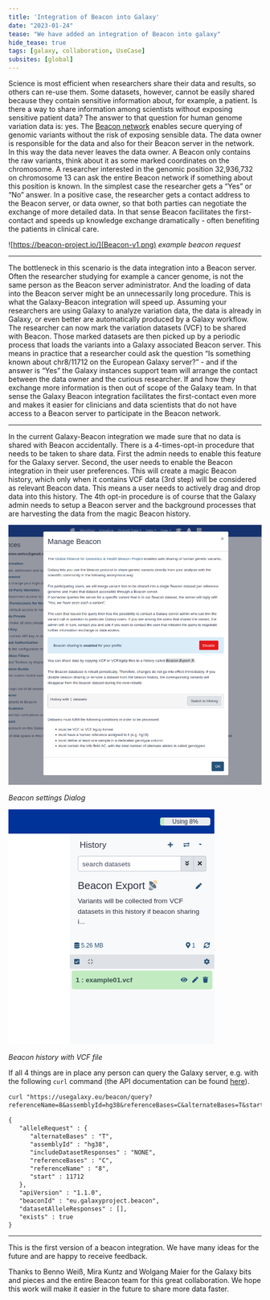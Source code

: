 ```yaml
---
title: 'Integration of Beacon into Galaxy'
date: "2023-01-24"
tease: "We have added an integration of Beacon into galaxy"
hide_tease: true
tags: [galaxy, collaboration, UseCase]
subsites: [global]
---
```


Science is most efficient when researchers share their data and results, so others can re-use them. Some datasets, however, cannot be easily shared because they contain sensitive information about, for example, a patient. Is there a way to share information among scientists without exposing sensitive patient data? The answer to that question for human genome variation data is: yes. 
The [Beacon network](https://beacon-network.org/#/) enables secure querying of genomic variants without the risk of exposing sensible data. The data owner is responsible for the data and also for their Beacon server in the network. In this way the data never leaves the data owner. A Beacon only contains the raw variants, think about it as some marked coordinates on the chromosome.
A researcher interested in the genomic position 32,936,732 on chromosome 13 can ask the entire Beacon network if something about this position is known. In the simplest case the researcher gets a “Yes” or “No” answer. In a positive case, the researcher gets a contact address to the Beacon server, or data owner, so that both parties can negotiate the exchange of more detailed data. 
In that sense Beacon facilitates the first-contact and speeds up knowledge exchange dramatically - often benefiting the patients in clinical care.


![https://beacon-project.io/](Beacon-v1.png)
*example beacon request*

---

The bottleneck in this scenario is the data integration into a Beacon server. Often the researcher studying for example a cancer genome, is not the same person as the Beacon server administrator. And the loading of data into the Beacon server might be an unnecessarily long procedure.
This is what the Galaxy-Beacon integration will speed up. Assuming your researchers are using Galaxy to analyze variation data, the data is already in Galaxy, or even better are automatically produced by a Galaxy workflow. The researcher can now mark the variation datasets (VCF) to be shared with Beacon. Those marked datasets are then picked up by a periodic process that loads the variants into a Galaxy associated Beacon server. This means in practice that a researcher could ask the question “Is something known about chr8/11712 on the European Galaxy server?” - and if the answer is “Yes” the Galaxy instances  support team will arrange the contact between the data owner and the curious researcher. If and how they exchange more information is then out of scope of the Galaxy team.
In that sense the Galaxy Beacon integration facilitates the first-contact even more and makes it easier for clinicians and data scientists that do not have access to a Beacon server to participate in the Beacon network.


---

In the current Galaxy-Beacon integration we made sure that no data is shared with Beacon accidentally. There is a 4-times-opt-in procedure that needs to be taken to share data. First the admin needs to enable this feature for the Galaxy server. Second, the user needs to enable the Beacon integration in their user preferences. This will create a magic Beacon history, which only when it contains VCF data (3rd step) will be considered as relevant Beacon data. This means a user needs to actively drag and drop data into this history. The 4th opt-in procedure is of course that the Galaxy admin needs to setup a Beacon server and the background processes that are harvesting the data from the magic Beacon history.
 


![beacon-settings](beacon-setting.png)

*Beacon settings Dialog*

![beacon-history](beacon-history.png)

*Beacon history with VCF file*



If all 4 things are in place any person can query the Galaxy server, e.g. with the following `curl` command (the API documentation can be found [here](https://app.swaggerhub.com/apis/ELIXIR-Finland/ga-4_gh_beacon_api_specification/1.0.0-rc1)).

    curl "https://usegalaxy.eu/beacon/query?referenceName=8&assemblyId=hg38&referenceBases=C&alternateBases=T&start=11712"


```
{
   "alleleRequest" : {
      "alternateBases" : "T",
      "assemblyId" : "hg38",
      "includeDatasetResponses" : "NONE",
      "referenceBases" : "C",
      "referenceName" : "8",
      "start" : 11712
   },
   "apiVersion" : "1.1.0",
   "beaconId" : "eu.galaxyproject.beacon",
   "datasetAlleleResponses" : [],
   "exists" : true
}
```

----

This is the first version of a beacon integration. We have many ideas for the future and are happy to receive feedback.

Thanks to Benno Weiß, Mira Kuntz and Wolgang Maier for the Galaxy bits and pieces and the entire Beacon team for this great collaboration. We hope this work will make it easier in the future to share more data faster.
